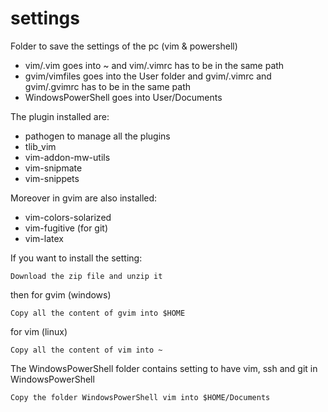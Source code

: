 # settings
Folder to save the settings of the pc (vim & powershell)

* vim/.vim goes into ~ and vim/.vimrc has to be in the same path
* gvim/vimfiles goes into the User folder and gvim/.vimrc and gvim/.gvimrc has to be in the same path
* WindowsPowerShell goes into User/Documents

The plugin installed are:
* pathogen to manage all the plugins
* tlib_vim
* vim-addon-mw-utils
* vim-snipmate
* vim-snippets

Moreover in gvim are also installed:
* vim-colors-solarized
* vim-fugitive (for git)
* vim-latex

If you want to install the setting:
```
Download the zip file and unzip it
```
then for gvim (windows)
```
Copy all the content of gvim into $HOME
```
for vim (linux)
```
Copy all the content of vim into ~
```
The WindowsPowerShell folder contains setting to have vim, ssh and git in
WindowsPowerShell
```
Copy the folder WindowsPowerShell vim into $HOME/Documents
```
